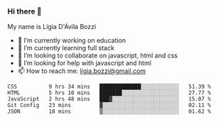 ### Hi there 👋

My name is Lígia D'Ávila Bozzi

- 🔭 I’m currently working on education
- 🌱 I’m currently learning full stack
- 👯 I’m looking to collaborate on javascript, html and css
- 🤔 I’m looking for help with javascript and html
- 📫 How to reach me: ligia.bozzi@gmail.com

<!--START_SECTION:waka-->
```text
CSS          9 hrs 34 mins   █████████████░░░░░░░░░░░░   51.39 % 
HTML         5 hrs 10 mins   ███████░░░░░░░░░░░░░░░░░░   27.77 % 
JavaScript   2 hrs 48 mins   ███▓░░░░░░░░░░░░░░░░░░░░░   15.07 % 
Git Config   23 mins         ▓░░░░░░░░░░░░░░░░░░░░░░░░   02.11 % 
JSON         18 mins         ▒░░░░░░░░░░░░░░░░░░░░░░░░   01.62 % 
```
<!--END_SECTION:waka-->

<!--
**ligiadavilabozzi/ligiadavilabozzi** is a ✨ _special_ ✨ repository because its `README.md` (this file) appears on your GitHub profile.
-->


